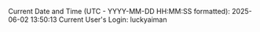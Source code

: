 Current Date and Time (UTC - YYYY-MM-DD HH:MM:SS formatted): 2025-06-02 13:50:13
Current User's Login: luckyaiman
